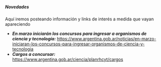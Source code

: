 ##### Novedades

Aquí iremos posteando información y links de interés a medida que vayan apareciendo

- ***En marzo iniciarán los concursos para ingresar a organismos de ciencia y tecnología:***  https://www.argentina.gob.ar/noticias/en-marzo-iniciaran-los-concursos-para-ingresar-organismos-de-ciencia-y-tecnologia
- ***Cargos a concursar:*** https://www.argentina.gob.ar/ciencia/planrhcyt/cargos

